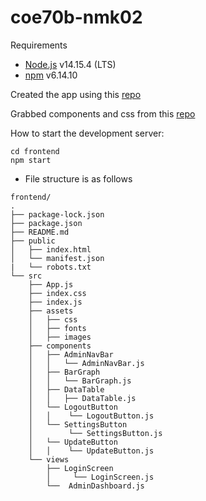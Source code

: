 # coe70b-nmk02

Requirements

- [Node.js](https://nodejs.org/en/) v14.15.4 (LTS)
- [npm]() v6.14.10

Created the app using this [repo](https://github.com/facebook/create-react-app)

Grabbed components and css from this [repo](https://github.com/creativetimofficial/black-dashboard-react)

How to start the development server:

    cd frontend
    npm start

- File structure is as follows

```
frontend/
.
├── package-lock.json
├── package.json
├── README.md
├── public
│   ├── index.html
│   └── manifest.json
|   └── robots.txt
└── src
    ├── App.js
    ├── index.css
    ├── index.js
    ├── assets
    │   ├── css
    │   ├── fonts
    │   ├── images
    ├── components
    │   ├── AdminNavBar
    │   │   └── AdminNavBar.js
    │   ├── BarGraph
    │   │   └── BarGraph.js
    │   ├── DataTable
    │   │   ├── DataTable.js
    │   └── LogoutButton
    │   │    └── LogoutButton.js
    │   └── SettingsButton
    │        └── SettingsButton.js
    │   └── UpdateButton
    │   │    └── UpdateButton.js
    └── views
        ├── LoginScreen
        │     └── LoginScreen.js
        └──  AdminDashboard.js
```
